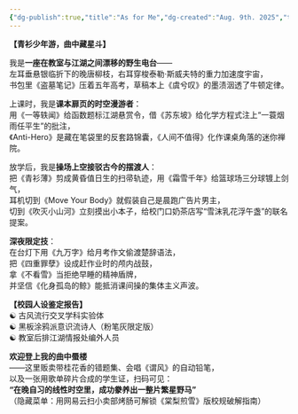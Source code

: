 ```yaml
---
{"dg-publish":true,"title":"As for Me","dg-created":"Aug. 9th. 2025","tags":["About"],"permalink":"/About/As for Me/","dgPassFrontmatter":true}
---
```


**【青衫少年游，曲中藏星斗】**

我是**一座在教室与江湖之间漂移的野生电台**——  
左耳垂悬银临折下的晚唐柳枝，右耳穿梭泰勒·斯威夫特的重力加速度宇宙，  
书包里《盗墓笔记》压着五年高考，草稿本上《虞兮叹》的墨渍洇透了牛顿定律。

上课时，我是**课本扉页的时空漫游者**：  
用《一等轶闻》给函数题标江湖悬赏令，借《苏东坡》给化学方程式注上“一蓑烟雨任平生”的批注，  
《Anti-Hero》是藏在笔袋里的反套路锦囊，《人间不值得》化作课桌角落的迷你禅院。

放学后，我是**操场上空接驳古今的摆渡人**：  
把《青衫薄》剪成黄昏值日生的扫帚轨迹，用《霜雪千年》给篮球场三分球镀上剑气，  
耳机切到《Move Your Body》就假装自己是晨跑广告片男主，  
切到《吹灭小山河》立刻摸出小本子，给校门口奶茶店写“雪沫乳花浮午盏”的联名提案。

**深夜限定技**：  
在台灯下用《九万字》给月考作文偷渡楚辞语法，  
把《四重罪孽》设成赶作业时的颅内战鼓，  
拿《不看雪》当拒绝早睡的精神盾牌，  
并坚信《化身孤岛的鲸》能抵消课间操的集体主义声波。

**【校园人设鉴定报告】**  
☯️ 古风流行交叉学科实验体  
☯️ 黑板涂鸦派意识流诗人（粉笔灰限定版）  
☯️ 教室后排江湖情报处编外人员

**欢迎登上我的曲中蜃楼**  
——这里贩卖带桂花香的错题集、会唱《谓风》的自动铅笔，  
以及一张用歌单碎片合成的学生证，扫码可见：  
**“在晚自习的线性时空里，成功豢养出一整片繁星野马”**  
（隐藏菜单：用网易云扫小卖部烤肠可解锁《棠梨煎雪》版校规破解指南）